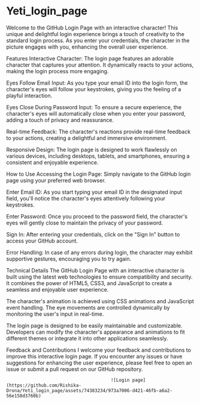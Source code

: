 # Yeti_login_page
Welcome to the GitHub Login Page with an interactive character! This unique and delightful login experience brings a touch of creativity to the standard login process. As you enter your credentials, the character in the picture engages with you, enhancing the overall user experience.

Features
Interactive Character: The login page features an adorable character that captures your attention. It dynamically reacts to your actions, making the login process more engaging.

Eyes Follow Email Input: As you type your email ID into the login form, the character's eyes will follow your keystrokes, giving you the feeling of a playful interaction.

Eyes Close During Password Input: To ensure a secure experience, the character's eyes will automatically close when you enter your password, adding a touch of privacy and reassurance.

Real-time Feedback: The character's reactions provide real-time feedback to your actions, creating a delightful and immersive environment.

Responsive Design: The login page is designed to work flawlessly on various devices, including desktops, tablets, and smartphones, ensuring a consistent and enjoyable experience.


How to Use
Accessing the Login Page: Simply navigate to the GitHub login page using your preferred web browser.

Enter Email ID: As you start typing your email ID in the designated input field, you'll notice the character's eyes attentively following your keystrokes.

Enter Password: Once you proceed to the password field, the character's eyes will gently close to maintain the privacy of your password.

Sign In: After entering your credentials, click on the "Sign In" button to access your GitHub account.

Error Handling: In case of any errors during login, the character may exhibit supportive gestures, encouraging you to try again.

Technical Details
The GitHub Login Page with an interactive character is built using the latest web technologies to ensure compatibility and security. It combines the power of HTML5, CSS3, and JavaScript to create a seamless and enjoyable user experience.

The character's animation is achieved using CSS animations and JavaScript event handling. The eye movements are controlled dynamically by monitoring the user's input in real-time.

The login page is designed to be easily maintainable and customizable. Developers can modify the character's appearance and animations to fit different themes or integrate it into other applications seamlessly.


Feedback and Contributions
I welcome your feedback and contributions to improve this interactive login page. If you encounter any issues or have suggestions for enhancing the user experience, please feel free to open an issue or submit a pull request on our GitHub repository.


                                           
                                           ![Login page](https://github.com/Rishika-Drona/Yeti_login_page/assets/74383234/973a7006-d421-46fb-a6a2-56e158d3760b)

                                                  



